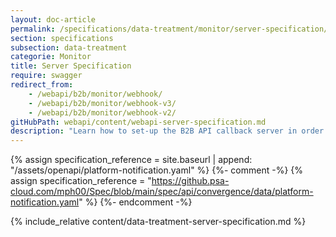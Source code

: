 ```yaml
---
layout: doc-article
permalink: /specifications/data-treatment/monitor/server-specification/
section: specifications
subsection: data-treatment
categorie: Monitor
title: Server Specification
require: swagger
redirect_from: 
    - /webapi/b2b/monitor/webhook/
    - /webapi/b2b/monitor/webhook-v3/
    - /webapi/b2b/monitor/webhook-v2/
gitHubPath: webapi/content/webapi-server-specification.md
description: "Learn how to set-up the B2B API callback server in order to receive Monitor notifications."
---
```

{% assign specification_reference = site.baseurl | append: "/assets/openapi/platform-notification.yaml" %}
{%- comment -%} {% assign specification_reference = "https://github.psa-cloud.com/mph00/Spec/blob/main/spec/api/convergence/data/platform-notification.yaml" %} {%- endcomment -%}

{% include_relative content/data-treatment-server-specification.md %}